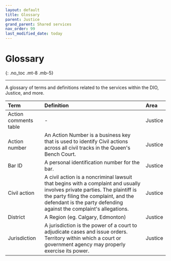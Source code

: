 ```yaml
---
layout: default
title: Glossary
parent: Justice
grand_parent: Shared services
nav_order: 99
last_modified_date: today
---
```


# Glossary
{: .no_toc .mt-8 .mb-5}

---

A glossary of terms and definitions related to the services within the DIO, Justice, and more.


| Term       | Definition          | Area |
|:-------------|:------------------|:------|
| Action comments table  | -  | Justice |
| Action number| An Action Number is a business key that is used to identify Civil actions across all civil tracks in the Queen's Bench Court. | Justice  |
| Bar ID | A personal identification number for the bar. | Justice |
| Civil action | A civil action is a noncriminal lawsuit that begins with a complaint and usually involves private parties. The plaintiff is the party filing the complaint, and the defendant is the party defending against the complaint's allegations.| Justice  |
| District  | A Region (eg. Calgary, Edmonton) | Justice  |
| Jurisdiction  | A jurisdiction is the power of a court to adjudicate cases and issue orders. Territory within which a court or government agency may properly exercise its power. | Justice   |
